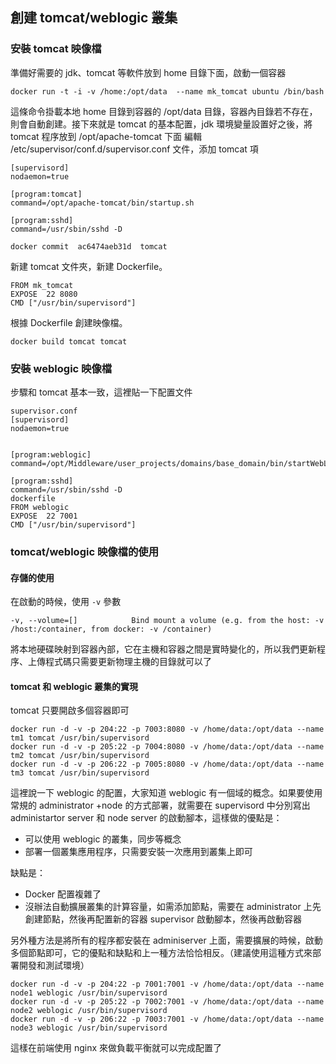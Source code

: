 ## 創建 tomcat/weblogic 叢集
### 安裝 tomcat 映像檔
準備好需要的 jdk、tomcat 等軟件放到 home 目錄下面，啟動一個容器
```
docker run -t -i -v /home:/opt/data  --name mk_tomcat ubuntu /bin/bash
```
這條命令掛載本地 home 目錄到容器的 /opt/data 目錄，容器內目錄若不存在，則會自動創建。接下來就是 tomcat 的基本配置，jdk 環境變量設置好之後，將 tomcat 程序放到 /opt/apache-tomcat 下面
編輯 /etc/supervisor/conf.d/supervisor.conf 文件，添加 tomcat 項
```
[supervisord]
nodaemon=true

[program:tomcat]
command=/opt/apache-tomcat/bin/startup.sh

[program:sshd]
command=/usr/sbin/sshd -D
```

```
docker commit  ac6474aeb31d  tomcat
```

新建 tomcat 文件夾，新建 Dockerfile。
```
FROM mk_tomcat
EXPOSE  22 8080
CMD ["/usr/bin/supervisord"]
```
根據 Dockerfile 創建映像檔。
```
docker build tomcat tomcat
```
### 安裝 weblogic 映像檔

步驟和 tomcat 基本一致，這裡貼一下配置文件
```
supervisor.conf
[supervisord]
nodaemon=true


[program:weblogic]
command=/opt/Middleware/user_projects/domains/base_domain/bin/startWebLogic.sh

[program:sshd]
command=/usr/sbin/sshd -D
dockerfile
FROM weblogic
EXPOSE  22 7001
CMD ["/usr/bin/supervisord"]
```

### tomcat/weblogic 映像檔的使用
#### 存儲的使用
在啟動的時候，使用 `-v` 參數

    -v, --volume=[]            Bind mount a volume (e.g. from the host: -v /host:/container, from docker: -v /container)

將本地硬碟映射到容器內部，它在主機和容器之間是實時變化的，所以我們更新程序、上傳程式碼只需要更新物理主機的目錄就可以了

#### tomcat 和 weblogic 叢集的實現
tomcat 只要開啟多個容器即可
```
docker run -d -v -p 204:22 -p 7003:8080 -v /home/data:/opt/data --name tm1 tomcat /usr/bin/supervisord
docker run -d -v -p 205:22 -p 7004:8080 -v /home/data:/opt/data --name tm2 tomcat /usr/bin/supervisord
docker run -d -v -p 206:22 -p 7005:8080 -v /home/data:/opt/data --name tm3 tomcat /usr/bin/supervisord
```

這裡說一下 weblogic 的配置，大家知道 weblogic 有一個域的概念。如果要使用常規的 administrator +node 的方式部署，就需要在 supervisord 中分別寫出 administartor server 和 node server 的啟動腳本，這樣做的優點是：
* 可以使用 weblogic 的叢集，同步等概念
* 部署一個叢集應用程序，只需要安裝一次應用到叢集上即可

缺點是：
* Docker 配置複雜了
* 沒辦法自動擴展叢集的計算容量，如需添加節點，需要在 administrator 上先創建節點，然後再配置新的容器 supervisor 啟動腳本，然後再啟動容器

另外種方法是將所有的程序都安裝在 adminiserver 上面，需要擴展的時候，啟動多個節點即可，它的優點和缺點和上一種方法恰恰相反。（建議使用這種方式來部署開發和測試環境）
```
docker run -d -v -p 204:22 -p 7001:7001 -v /home/data:/opt/data --name node1 weblogic /usr/bin/supervisord
docker run -d -v -p 205:22 -p 7002:7001 -v /home/data:/opt/data --name node2 weblogic /usr/bin/supervisord
docker run -d -v -p 206:22 -p 7003:7001 -v /home/data:/opt/data --name node3 weblogic /usr/bin/supervisord
```

這樣在前端使用 nginx 來做負載平衡就可以完成配置了
